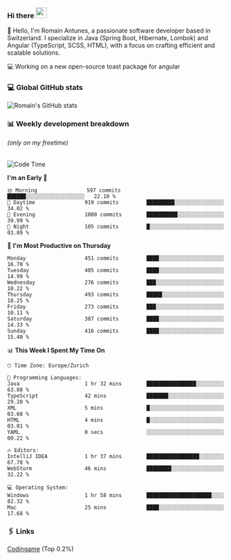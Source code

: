 ### Hi there <img src="https://media.giphy.com/media/hvRJCLFzcasrR4ia7z/giphy.gif" width="25px" height="25px">

👋 Hello, I'm Romain Antunes, a passionate software developer based in Switzerland. I specialize in Java (Spring Boot, Hibernate, Lombok) and Angular (TypeScript, SCSS, HTML), with a focus on crafting efficient and scalable solutions.

💻 Working on a new open-source toast package for angular

### 💻 Global GitHub stats
![Romain's GitHub stats](https://github-readme-streak-stats.herokuapp.com?user=RomainAntunes&theme=dark)


### 📊 Weekly development breakdown 
###### *(only on my freetime)*

<!--START_SECTION:wakastats-->
![Code Time](http://img.shields.io/badge/Code%20Time-1%2C904%20hrs%2017%20mins-blue)

**I'm an Early 🐤** 

```text
🌞 Morning                597 commits         ██████░░░░░░░░░░░░░░░░░░░   22.10 % 
🌆 Daytime                919 commits         █████████░░░░░░░░░░░░░░░░   34.02 % 
🌃 Evening                1080 commits        ██████████░░░░░░░░░░░░░░░   39.99 % 
🌙 Night                  105 commits         █░░░░░░░░░░░░░░░░░░░░░░░░   03.89 % 
```
📅 **I'm Most Productive on Thursday** 

```text
Monday                   451 commits         ████░░░░░░░░░░░░░░░░░░░░░   16.70 % 
Tuesday                  405 commits         ████░░░░░░░░░░░░░░░░░░░░░   14.99 % 
Wednesday                276 commits         ███░░░░░░░░░░░░░░░░░░░░░░   10.22 % 
Thursday                 493 commits         █████░░░░░░░░░░░░░░░░░░░░   18.25 % 
Friday                   273 commits         ███░░░░░░░░░░░░░░░░░░░░░░   10.11 % 
Saturday                 387 commits         ████░░░░░░░░░░░░░░░░░░░░░   14.33 % 
Sunday                   416 commits         ████░░░░░░░░░░░░░░░░░░░░░   15.40 % 
```


📊 **This Week I Spent My Time On** 

```text
🕑︎ Time Zone: Europe/Zurich

💬 Programming Languages: 
Java                     1 hr 32 mins        ████████████████░░░░░░░░░   63.88 % 
TypeScript               42 mins             ███████░░░░░░░░░░░░░░░░░░   29.20 % 
XML                      5 mins              █░░░░░░░░░░░░░░░░░░░░░░░░   03.68 % 
HTML                     4 mins              █░░░░░░░░░░░░░░░░░░░░░░░░   03.01 % 
YAML                     0 secs              ░░░░░░░░░░░░░░░░░░░░░░░░░   00.22 % 

🔥 Editors: 
IntelliJ IDEA            1 hr 37 mins        █████████████████░░░░░░░░   67.78 % 
WebStorm                 46 mins             ████████░░░░░░░░░░░░░░░░░   32.22 % 

💻 Operating System: 
Windows                  1 hr 58 mins        █████████████████████░░░░   82.32 % 
Mac                      25 mins             ████░░░░░░░░░░░░░░░░░░░░░   17.68 % 
```


<!--END_SECTION:wakastats-->

### 🖇 Links

[Codingame](https://www.codingame.com/profile/defc3ee5279aecc1bb6114e1f994ea9b3325423) (Top 0.2%)
